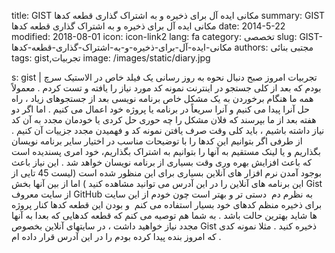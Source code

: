 title: GIST  مکانی ایده آل برای ذخیره و به اشتراک گذاری قطعه کدها
summary: GIST  مکانی ایده آل برای ذخیره و به اشتراک گذاری قطعه کدها
date: 2014-5-22
modified: 2018-08-01
icon:  icon-link2
lang: fa
category: تخصصی
slug: GIST-مکانی-ایده-آل-برای-ذخیره-و-به-اشتراک-گذاری-قطعه-کدها
authors: مجتبی بنائی
tags: gist,تجربیات
image: /images/static/diary.jpg

s: gist | تجربیات امروز صبح دنبال نحوه به روز رسانی یک فیلد خاص در الاستیک سرچ بودم که بعد از کلی جستجو در اینترنت نمونه کد مورد نیاز را یافته و تست کردم . معمولاً همه ما هنگام برخوردن به یک مشکل خاص برنامه نویسی بعد از جستجوهای زیاد ، راه حل آنرا پیدا می کنیم و آنرا سریعاً در برنامه یا پروژه خود اعمال می کنیم . اما اگر دو هفته بعد از ما بپرسند که فلان مشکل را چه حوری حل کردی یا خودمان مجدد به آن کد نیاز داشته باشیم ، باید کلی وقت صرف یافتن نمونه کد و فهمیدن مجدد جزییات آن کنیم .  از طرفی اگر بتوانیم این کدها را با توضیحات مناسب در اختیار سایر برنامه نویسان بگذاریم و یا لینک مستقیم به آنها را بتوانیم به اشتراک بگذاریم، خود امری پسندیده است که باعث افزایش بهره وری وقت بسیاری از برنامه نویسان خواهد شد .  این نیاز باعث بوجود آمدن نرم افزار های آنلاین بسیاری برای این منظور شده است (لیست 45 تایی از این برنامه های آنلاین را در این آدرس می توانید مشاهده کنید ) اما از بین آنها بخش Gist از سایت معروف GitHub به نظرم دم  دستی تر و بهتر است چون خودم از این سایت برای ذخیره منظم کدهای خود بسیار استفاده می کنم  و بودن این قطعه کدها کنار پروژه ها شاید بهترین حالت باشد .  به شما هم توصیه می کنم که قطعه کدهایی که بعدا به آنها مجدد نیاز خواهید داشت ، در سایتهای آنلاین بخصوص Gist ذخیره کنید . مثلا نمونه کدی که امروز بنده پیدا کرده بودم را در این آدرس قرار داده ام .